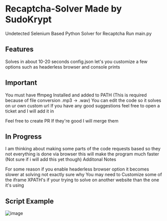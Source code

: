 # Recaptcha-Solver Made by SudoKrypt

Undetected Selenium Based Python Solver for Recaptcha Run main.py

## Features

Solves in about 10-20 seconds
config.json let's you customize a few options such as headerless browser and console prints

## Important

You must have ffmpeg Installed and added to PATH (This is required because of file conversion .mp3 -> .wav)
You can edit the code so it solves on ur own custom url
If you have any good suggestions feel free to open a ticket and I will add it in

Feel free to create PR If they're good I will merge them

## In Progress

I am thinking about making some parts of the code requests based so they not everything is done via browser this will make the program much faster (Not sure if i will add this yet though)
Additonal Notes

For some reason if you enable headerless browser option it becomes slower at solving not exactly sure why
You may need to Customize some of the iframe XPATH's if your trying to solve on another website than the one it's using

## Script Example

![image](https://github.com/user-attachments/assets/5c9e2e9a-d64f-457e-afe3-548ca7148418)
